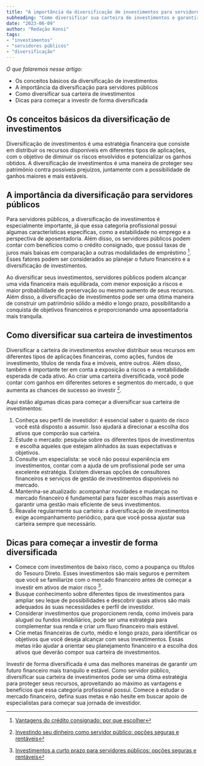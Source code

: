 ```yaml
---
title: "A importância da diversificação de investimentos para servidores públicos"
subheading: "Como diversificar sua carteira de investimentos e garantir um futuro financeiro mais estável"
date: "2023-06-09"
author: "Redação Konsi"
tags:
- "investimentos"
- "servidores públicos"
- "diversificação"
---
```


_O que falaremos nesse artigo:_
- Os conceitos básicos da diversificação de investimentos
- A importância da diversificação para servidores públicos
- Como diversificar sua carteira de investimentos
- Dicas para começar a investir de forma diversificada

## Os conceitos básicos da diversificação de investimentos

Diversificação de investimentos é uma estratégia financeira que consiste em distribuir os recursos disponíveis em diferentes tipos de aplicações, com o objetivo de diminuir os riscos envolvidos e potencializar os ganhos obtidos. A diversificação de investimentos é uma maneira de proteger seu patrimônio contra possíveis prejuízos, juntamente com a possibilidade de ganhos maiores e mais estáveis.

## A importância da diversificação para servidores públicos

Para servidores públicos, a diversificação de investimentos é especialmente importante, já que essa categoria profissional possui algumas características específicas, como a estabilidade no emprego e a perspectiva de aposentadoria. Além disso, os servidores públicos podem contar com benefícios como o crédito consignado, que possui taxas de juros mais baixas em comparação a outras modalidades de empréstimo [^1^]. Esses fatores podem ser considerados ao planejar o futuro financeiro e a diversificação de investimentos.

Ao diversificar seus investimentos, servidores públicos podem alcançar uma vida financeira mais equilibrada, com menor exposição a riscos e maior probabilidade de preservação ou mesmo aumento de seus recursos. Além disso, a diversificação de investimentos pode ser uma ótima maneira de construir um patrimônio sólido a médio e longo prazo, possibilitando a conquista de objetivos financeiros e proporcionando uma aposentadoria mais tranquila.

## Como diversificar sua carteira de investimentos

Diversificar a carteira de investimentos envolve distribuir seus recursos em diferentes tipos de aplicações financeiras, como ações, fundos de investimento, títulos de renda fixa e imóveis, entre outros. Além disso, também é importante ter em conta a exposição a riscos e a rentabilidade esperada de cada ativo. Ao criar uma carteira diversificada, você pode contar com ganhos em diferentes setores e segmentos do mercado, o que aumenta as chances de sucesso ao investir [^2^].

Aqui estão algumas dicas para começar a diversificar sua carteira de investimentos:

1. Conheça seu perfil de investidor: é essencial saber o quanto de risco você está disposto a assumir. Isso ajudará a direcionar a escolha dos ativos que comporão sua carteira.
2. Estude o mercado: pesquise sobre os diferentes tipos de investimentos e escolha aqueles que estejam alinhados às suas expectativas e objetivos.
3. Consulte um especialista: se você não possui experiência em investimentos, contar com a ajuda de um profissional pode ser uma excelente estratégia. Existem diversas opções de consultores financeiros e serviços de gestão de investimentos disponíveis no mercado.
4. Mantenha-se atualizado: acompanhar novidades e mudanças no mercado financeiro é fundamental para fazer escolhas mais assertivas e garantir uma gestão mais eficiente de seus investimentos.
5. Reavalie regularmente sua carteira: a diversificação de investimentos exige acompanhamento periódico, para que você possa ajustar sua carteira sempre que necessário.

## Dicas para começar a investir de forma diversificada

- Comece com investimentos de baixo risco, como a poupança ou títulos do Tesouro Direto. Esses investimentos são mais seguros e permitem que você se familiarize com o mercado financeiro antes de começar a investir em ativos de maior risco [^3^].
- Busque conhecimento sobre diferentes tipos de investimentos para ampliar seu leque de possibilidades e descobrir quais ativos são mais adequados às suas necessidades e perfil de investidor.
- Considerar investimentos que proporcionem renda, como imóveis para aluguel ou fundos imobiliários, pode ser uma estratégia para complementar sua renda e criar um fluxo financeiro mais estável.
- Crie metas financeiras de curto, médio e longo prazo, para identificar os objetivos que você deseja alcançar com seus investimentos. Essas metas irão ajudar a orientar seu planejamento financeiro e a escolha dos ativos que deverão compor sua carteira de investimentos.

Investir de forma diversificada é uma das melhores maneiras de garantir um futuro financeiro mais tranquilo e estável. Como servidor público, diversificar sua carteira de investimentos pode ser uma ótima estratégia para proteger seus recursos, aproveitando ao máximo as vantagens e benefícios que essa categoria profissional possui. Comece a estudar o mercado financeiro, defina suas metas e não hesite em buscar apoio de especialistas para começar sua jornada de investidor.

[^1^]: [Vantagens do crédito consignado: por que escolher](https://konsi.com.br/postagens/vantagens-do-credito-consignado-por-que-escolher)
[^2^]: [Investindo seu dinheiro como servidor público: opções seguras e rentáveis](https://konsi.com.br/postagens/investindo-seu-dinheiro-como-servidor-pblico-opes-seguras-e-rentveis)
[^3^]: [Investimentos a curto prazo para servidores públicos: opções seguras e rentáveis](https://konsi.com.br/postagens/investimentos-a-curto-prazo-para-servidores-pblicos-opes-seguras-e-rentveis)